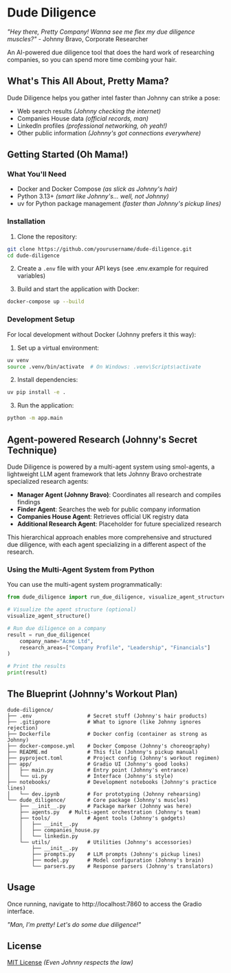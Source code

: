 # Dude Diligence

*"Hey there, Pretty Company! Wanna see me flex my due diligence muscles?"* - Johnny Bravo, Corporate Researcher

An AI-powered due diligence tool that does the hard work of researching companies, so you can spend more time combing your hair.

## What's This All About, Pretty Mama?

Dude Diligence helps you gather intel faster than Johnny can strike a pose:
- Web search results *(Johnny checking the internet)*
- Companies House data *(official records, man)*
- LinkedIn profiles *(professional networking, oh yeah!)*
- Other public information *(Johnny's got connections everywhere)*

## Getting Started (Oh Mama!)

### What You'll Need
- Docker and Docker Compose *(as slick as Johnny's hair)*
- Python 3.13+ *(smart like Johnny's... well, not Johnny)*
- uv for Python package management *(faster than Johnny's pickup lines)*

### Installation

1. Clone the repository:
```bash
git clone https://github.com/yourusername/dude-diligence.git
cd dude-diligence
```

2. Create a `.env` file with your API keys (see .env.example for required variables)

3. Build and start the application with Docker:
```bash
docker-compose up --build
```

### Development Setup

For local development without Docker (Johnny prefers it this way):

1. Set up a virtual environment:
```bash
uv venv
source .venv/bin/activate  # On Windows: .venv\Scripts\activate
```

2. Install dependencies:
```bash
uv pip install -e .
```

3. Run the application:
```bash
python -m app.main
```

## Agent-powered Research (Johnny's Secret Technique)

Dude Diligence is powered by a multi-agent system using smol-agents, a lightweight LLM agent framework that lets Johnny Bravo orchestrate specialized research agents:

- **Manager Agent (Johnny Bravo)**: Coordinates all research and compiles findings
- **Finder Agent**: Searches the web for public company information
- **Companies House Agent**: Retrieves official UK registry data
- **Additional Research Agent**: Placeholder for future specialized research

This hierarchical approach enables more comprehensive and structured due diligence, with each agent specializing in a different aspect of the research.

### Using the Multi-Agent System from Python

You can use the multi-agent system programmatically:

```python
from dude_diligence import run_due_diligence, visualize_agent_structure

# Visualize the agent structure (optional)
visualize_agent_structure()

# Run due diligence on a company
result = run_due_diligence(
    company_name="Acme Ltd",
    research_areas=["Company Profile", "Leadership", "Financials"]
)

# Print the results
print(result)
```

## The Blueprint (Johnny's Workout Plan)

```
dude-diligence/
├── .env                  # Secret stuff (Johnny's hair products)
├── .gitignore            # What to ignore (like Johnny ignores rejection)
├── Dockerfile            # Docker config (container as strong as Johnny)
├── docker-compose.yml    # Docker Compose (Johnny's choreography)
├── README.md             # This file (Johnny's pickup manual)
├── pyproject.toml        # Project config (Johnny's workout regimen)
├── app/                  # Gradio UI (Johnny's good looks)
│   ├── main.py           # Entry point (Johnny's entrance)
│   └── ui.py             # Interface (Johnny's style)
├── notebooks/            # Development notebooks (Johnny's practice lines)
│   └── dev.ipynb         # For prototyping (Johnny rehearsing)
└── dude_diligence/       # Core package (Johnny's muscles)
    ├── __init__.py       # Package marker (Johnny was here)
    ├── agents.py   # Multi-agent orchestration (Johnny's team)
    ├── tools/            # Agent tools (Johnny's gadgets)
    │   ├── __init__.py
    │   ├── companies_house.py
    │   └── linkedin.py
    └── utils/            # Utilities (Johnny's accessories)
        ├── __init__.py
        ├── prompts.py    # LLM prompts (Johnny's pickup lines)
        ├── model.py      # Model configuration (Johnny's brain)
        └── parsers.py    # Response parsers (Johnny's translators)
```

## Usage

Once running, navigate to http://localhost:7860 to access the Gradio interface.

*"Man, I'm pretty! Let's do some due diligence!"*

## License

[MIT License](LICENSE) *(Even Johnny respects the law)*